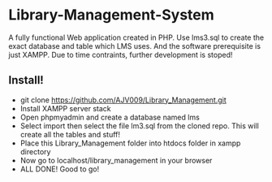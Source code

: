 # Library-Management-System
A fully functional Web application created in PHP.
Use lms3.sql to create the exact database and table which LMS uses.
And the software prerequisite is just XAMPP.
Due to time contraints, further development is stoped!

## Install!
- git clone https://github.com/AJV009/Library_Management.git
- Install XAMPP server stack
- Open phpmyadmin and create a database named lms
- Select import then select the file lm3.sql from the cloned repo. This will create all the tables and stuff!
- Place this Library_Management folder into htdocs folder in xampp directory
- Now go to localhost/library_management in your browser
- ALL DONE! Good to go!

